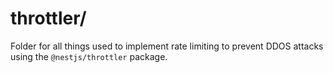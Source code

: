 # throttler/
Folder for all things used to implement rate limiting to prevent DDOS attacks using the `@nestjs/throttler` package.